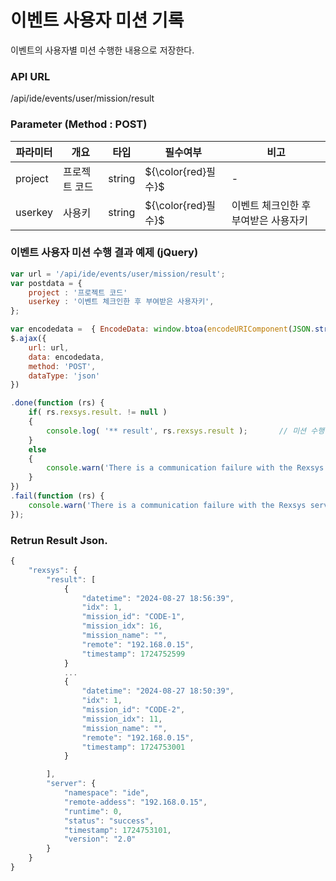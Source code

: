 이벤트 사용자 미션 기록
==========================
이벤트의 사용자별 미션 수행한 내용으로 저장한다.

### API URL

/api/ide/events/user/mission/result

### Parameter (Method : POST)

|파라미터|개요|타입|필수여부|비고|
|------|---|---|---|---|
|project|프로젝트 코드|string|${\color{red}필수}$|-|
|userkey|사용키|string|${\color{red}필수}$|이벤트 체크인한 후 부여받은 사용자키|

### 이벤트 사용자 미션 수행 결과 예제 (jQuery)
```javascript
var url = '/api/ide/events/user/mission/result';
var postdata = {
	project : '프로젝트 코드'
	userkey : '이벤트 체크인한 후 부여받은 사용자키',
};

var encodedata =  { EncodeData: window.btoa(encodeURIComponent(JSON.stringify( postdata ))) };
$.ajax({
	url: url,
	data: encodedata,
	method: 'POST',
	dataType: 'json'
})

.done(function (rs) {
	if( rs.rexsys.result. != null )
	{
		console.log( '** result', rs.rexsys.result );		// 미션 수행 내역(Array)
	}
	else
	{
		console.warn('There is a communication failure with the Rexsys server.');
	}
})
.fail(function (rs) {
	console.warn('There is a communication failure with the Rexsys server.');
});
```

### Retrun Result Json.

```javascript
{
    "rexsys": {
        "result": [
            {
                "datetime": "2024-08-27 18:56:39",
                "idx": 1,
                "mission_id": "CODE-1",
                "mission_idx": 16,
                "mission_name": "",
                "remote": "192.168.0.15",
                "timestamp": 1724752599
            }
            ...
            {
                "datetime": "2024-08-27 18:50:39",
                "idx": 1,
                "mission_id": "CODE-2",
                "mission_idx": 11,
                "mission_name": "",
                "remote": "192.168.0.15",
                "timestamp": 1724753001
            }

        ],
        "server": {
            "namespace": "ide",
            "remote-addess": "192.168.0.15",
            "runtime": 0,
            "status": "success",
            "timestamp": 1724753101,
            "version": "2.0"
        }
    }
}
```
